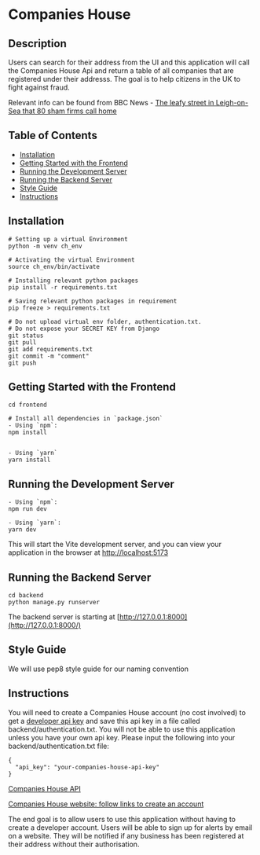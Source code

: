 # Companies House

## Description
Users can search for their address from the UI and this application will call the Companies House Api and return a table of all companies that are registered under their addresss. The goal is to help citizens in the UK to fight against fraud.

Relevant info can be found from BBC News - [The leafy street in Leigh-on-Sea that 80 sham firms call home](https://www.bbc.co.uk/news/uk-england-essex-66773673)

## Table of Contents

- [Installation](#installation)
- [Getting Started with the Frontend](#getting-started-with-the-frontend)
- [Running the Development Server](#running-the-development-server)
- [Running the Backend Server](#running-the-backend-server)
- [Style Guide](#style-guide)
- [Instructions](#instructions)

## Installation
```
# Setting up a virtual Environment
python -m venv ch_env

# Activating the virtual Environment
source ch_env/bin/activate

# Installing relevant python packages 
pip install -r requirements.txt

# Saving relevant python packages in requirement
pip freeze > requirements.txt

# Do not upload virtual env folder, authentication.txt. 
# Do not expose your SECRET KEY from Django
git status
git pull 
git add requirements.txt
git commit -m "comment"
git push 

```

## Getting Started with the Frontend
```
cd frontend

# Install all dependencies in `package.json`
- Using `npm`:
npm install


- Using `yarn`
yarn install
```

## Running the Development Server
```
- Using `npm`:
npm run dev

- Using `yarn`:
yarn dev

```
This will start the Vite development server, and you can view your application in the browser at [http://localhost:5173](http://localhost:5173)

## Running the Backend Server
```
cd backend
python manage.py runserver
```
The backend server is starting at [http://127.0.0.1:8000](http://127.0.0.1:8000/)

## Style Guide

We will use pep8 style guide for our naming convention

## Instructions

You will need to create a Companies House account (no cost involved) to get a [developer api key](https://developer.company-information.service.gov.uk/manage-applications) and save this api key in a file called backend/authentication.txt. You will not be able to use this application unless you have your own api key. Please input the following into your backend/authentication.txt file:

```
{
  "api_key": "your-companies-house-api-key"
}
```

[Companies House API](https://developer-specs.company-information.service.gov.uk/)

[Companies House website: follow links to create an account](https://find-and-update.company-information.service.gov.uk/)

The end goal is to allow users to use this application without having to create a developer account. Users will be able to sign up for alerts by email on a website. They will be notified if any business has been registered at their address without their authorisation.